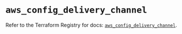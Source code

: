 # `aws_config_delivery_channel`

Refer to the Terraform Registry for docs: [`aws_config_delivery_channel`](https://registry.terraform.io/providers/hashicorp/aws/5.41.0/docs/resources/config_delivery_channel).

